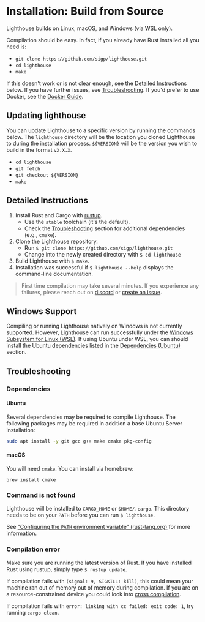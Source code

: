# Installation: Build from Source

Lighthouse builds on Linux, macOS, and Windows (via [WSL][] only).

Compilation should be easy. In fact, if you already have Rust installed all you
need is:

- `git clone https://github.com/sigp/lighthouse.git`
- `cd lighthouse`
- `make`

If this doesn't work or is not clear enough, see the [Detailed
Instructions](#detailed-instructions) below. If you have further issues, see
[Troubleshooting](#troubleshooting). If you'd prefer to use Docker, see the
[Docker Guide](./docker.md).

## Updating lighthouse

You can update Lighthouse to a specific version by running the commands below. The `lighthouse`
directory will be the location you cloned Lighthouse to during the installation process.
`${VERSION}` will be the version you wish to build in the format `vX.X.X`.

- `cd lighthouse`
- `git fetch`
- `git checkout ${VERSION}`
- `make`

## Detailed Instructions

1. Install Rust and Cargo with [rustup](https://rustup.rs/).
    - Use the `stable` toolchain (it's the default).
	- Check the [Troubleshooting](#troubleshooting) section for additional
		dependencies (e.g., `cmake`).
1. Clone the Lighthouse repository.
    - Run `$ git clone https://github.com/sigp/lighthouse.git`
    - Change into the newly created directory with `$ cd lighthouse`
1. Build Lighthouse with `$ make`.
1. Installation was successful if `$ lighthouse --help` displays the
   command-line documentation.

> First time compilation may take several minutes. If you experience any
> failures, please reach out on [discord](https://discord.gg/cyAszAh) or
> [create an issue](https://github.com/sigp/lighthouse/issues/new).

## Windows Support

Compiling or running Lighthouse natively on Windows is not currently supported. However,
Lighthouse can run successfully under the [Windows Subsystem for Linux (WSL)][WSL]. If using
Ubuntu under WSL, you can should install the Ubuntu dependencies listed in the [Dependencies
(Ubuntu)](#dependencies-ubuntu) section.

[WSL]: https://docs.microsoft.com/en-us/windows/wsl/about

## Troubleshooting

### Dependencies

#### Ubuntu

Several dependencies may be required to compile Lighthouse. The following
packages may be required in addition a base Ubuntu Server installation:

```bash
sudo apt install -y git gcc g++ make cmake pkg-config
```

#### macOS

You will need `cmake`. You can install via homebrew:

    brew install cmake

### Command is not found

Lighthouse will be installed to `CARGO_HOME` or `$HOME/.cargo`. This directory
needs to be on your `PATH` before you can run `$ lighthouse`.

See ["Configuring the `PATH` environment variable"
(rust-lang.org)](https://www.rust-lang.org/tools/install) for more information.

### Compilation error

Make sure you are running the latest version of Rust. If you have installed Rust using rustup, simply type `$ rustup update`.

If compilation fails with `(signal: 9, SIGKILL: kill)`, this could mean your machine ran out of
memory out of memory during compilation. If you are on a resource-constrained device you could look
into [cross compilation](./cross-compiling.md).

If compilation fails with `error: linking with cc failed: exit code: 1`, try running `cargo clean`.

[WSL]: https://docs.microsoft.com/en-us/windows/wsl/about
